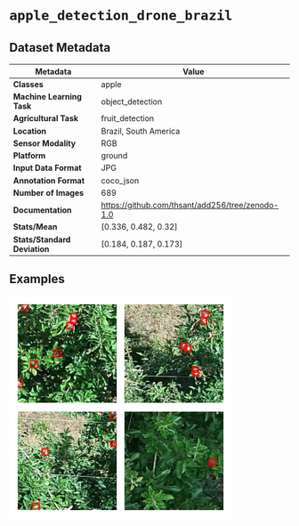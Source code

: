 
# `apple_detection_drone_brazil`

## Dataset Metadata

| Metadata | Value |
| --- | --- |
| **Classes** | apple |
| **Machine Learning Task** | object_detection |
| **Agricultural Task** | fruit_detection |
| **Location** | Brazil, South America |
| **Sensor Modality** | RGB |
| **Platform** | ground |
| **Input Data Format** | JPG |
| **Annotation Format** | coco_json |
| **Number of Images** | 689 |
| **Documentation** | https://github.com/thsant/add256/tree/zenodo-1.0 |
| **Stats/Mean** | [0.336, 0.482, 0.32] |
| **Stats/Standard Deviation** | [0.184, 0.187, 0.173] |


## Examples

![Example Images for apple_detection_drone_brazil](https://github.com/Project-AgML/AgML/blob/main/docs/sample_images/apple_detection_drone_brazil_examples.png)